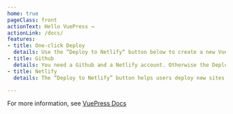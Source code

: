 ```yaml
---
home: true
pageClass: front
actionText: Hello VuePress →
actionLink: /docs/
features:
- title: One-click Deploy
  details: Use the ”Deploy to Netlify“ button below to create a new VuePress installation with one simple click. Get my wonderful VuePress theme for free.
- title: Github
  details: You need a Github and a Netlify account. Otherwise the Deploy Button doesn't work.
- title: Netlify
  details: The “Deploy to Netlify” button helps users deploy new sites from templates with one single click on Netlify.

---
```





For more information, see [VuePress Docs](https://vuepress.vuejs.org)
